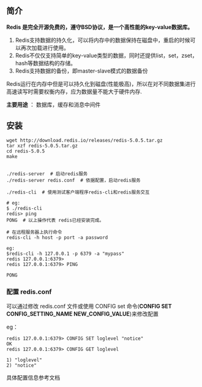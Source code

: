 ## 简介
**Redis 是完全开源免费的，遵守BSD协议，是一个高性能的key-value数据库。**
1. Redis支持数据的持久化，可以将内存中的数据保持在磁盘中，重启的时候可以再次加载进行使用。
2. Redis不仅仅支持简单的key-value类型的数据，同时还提供list，set，zset，hash等数据结构的存储。
3. Redis支持数据的备份，即master-slave模式的数据备份

Redis运行在内存中但是可以持久化到磁盘(性能极高)，所以在对不同数据集进行高速读写时需要权衡内存，应为数据量不能大于硬件内存.

**主要用途** ： 数据库，缓存和消息中间件

## 安装
```
wget http://download.redis.io/releases/redis-5.0.5.tar.gz
tar xzf redis-5.0.5.tar.gz
cd redis-5.0.5
make 


./redis-server  # 启动redis服务
./redis-server redis.conf  # 依据配置，启动redis服务

./redis-cli  # 使用测试客户端程序redis-cli和redis服务交互

# eg:
$ ./redis-cli
redis> ping
PONG  # 以上操作代表 redis已经安装完成。

# 在远程服务器上执行命令
redis-cli -h host -p port -a password

eg:
$redis-cli -h 127.0.0.1 -p 6379 -a "mypass"
redis 127.0.0.1:6379>
redis 127.0.0.1:6379> PING

PONG

```

### 配置  redis.conf

可以通过修改 redis.conf 文件或使用 CONFIG set 命令(**CONFIG SET CONFIG_SETTING_NAME NEW_CONFIG_VALUE**)来修改配置

eg：
```
redis 127.0.0.1:6379> CONFIG SET loglevel "notice"
OK
redis 127.0.0.1:6379> CONFIG GET loglevel

1) "loglevel"
2) "notice"
```
具体配置信息参考文档






